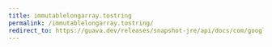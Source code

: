 ```yaml
---
title: immutablelongarray.tostring
permalink: /immutablelongarray.tostring/
redirect_to: https://guava.dev/releases/snapshot-jre/api/docs/com/google/common/primitives/ImmutableLongArray.html#toString--
---
```

